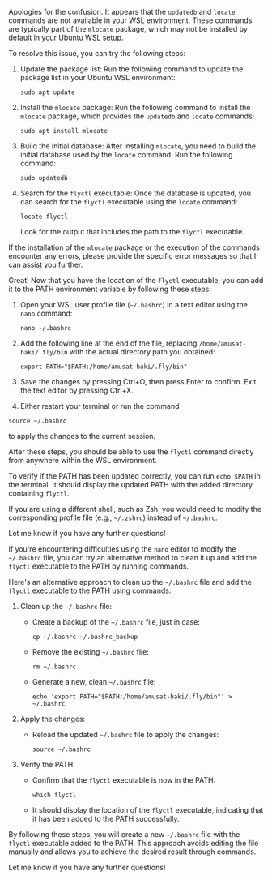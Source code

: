 Apologies for the confusion. It appears that the `updatedb` and `locate` commands are not available in your WSL environment. These commands are typically part of the `mlocate` package, which may not be installed by default in your Ubuntu WSL setup.

To resolve this issue, you can try the following steps:

1. Update the package list: Run the following command to update the package list in your Ubuntu WSL environment:
   ```
   sudo apt update
   ```

2. Install the `mlocate` package: Run the following command to install the `mlocate` package, which provides the `updatedb` and `locate` commands:
   ```
   sudo apt install mlocate
   ```

3. Build the initial database: After installing `mlocate`, you need to build the initial database used by the `locate` command. Run the following command:
   ```
   sudo updatedb
   ```

4. Search for the `flyctl` executable: Once the database is updated, you can search for the `flyctl` executable using the `locate` command:
   ```
   locate flyctl
   ```

   Look for the output that includes the path to the `flyctl` executable.

If the installation of the `mlocate` package or the execution of the commands encounter any errors, please provide the specific error messages so that I can assist you further.

Great! Now that you have the location of the `flyctl` executable, you can add it to the PATH environment variable by following these steps:

1. Open your WSL user profile file (`~/.bashrc`) in a text editor using the `nano` command:
   ```
   nano ~/.bashrc
   ```

2. Add the following line at the end of the file, replacing `/home/amusat-haki/.fly/bin` with the actual directory path you obtained:
   ```
   export PATH="$PATH:/home/amusat-haki/.fly/bin"
   ```

3. Save the changes by pressing Ctrl+O, then press Enter to confirm. Exit the text editor by pressing Ctrl+X.

4. Either restart your terminal or run the command


```source ~/.bashrc```


 to apply the changes to the current session.

After these steps, you should be able to use the `flyctl` command directly from anywhere within the WSL environment.

To verify if the PATH has been updated correctly, you can run `echo $PATH` in the terminal. It should display the updated PATH with the added directory containing `flyctl`.

If you are using a different shell, such as Zsh, you would need to modify the corresponding profile file (e.g., `~/.zshrc`) instead of `~/.bashrc`.

Let me know if you have any further questions!


If you're encountering difficulties using the `nano` editor to modify the `~/.bashrc` file, you can try an alternative method to clean it up and add the `flyctl` executable to the PATH by running commands.

Here's an alternative approach to clean up the `~/.bashrc` file and add the `flyctl` executable to the PATH using commands:

1. Clean up the `~/.bashrc` file:
   - Create a backup of the `~/.bashrc` file, just in case:
     ```
     cp ~/.bashrc ~/.bashrc_backup
     ```

   - Remove the existing `~/.bashrc` file:
     ```
     rm ~/.bashrc
     ```

   - Generate a new, clean `~/.bashrc` file:
     ```
     echo 'export PATH="$PATH:/home/amusat-haki/.fly/bin"' > ~/.bashrc
     ```

2. Apply the changes:
   - Reload the updated `~/.bashrc` file to apply the changes:
     ```
     source ~/.bashrc
     ```

3. Verify the PATH:
   - Confirm that the `flyctl` executable is now in the PATH:
     ```
     which flyctl
     ```

   - It should display the location of the `flyctl` executable, indicating that it has been added to the PATH successfully.

By following these steps, you will create a new `~/.bashrc` file with the `flyctl` executable added to the PATH. This approach avoids editing the file manually and allows you to achieve the desired result through commands.

Let me know if you have any further questions!
